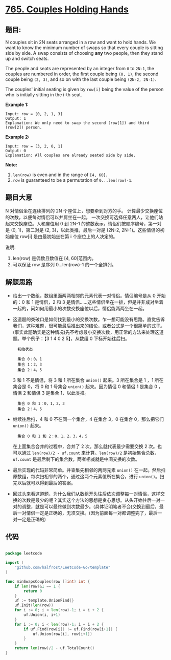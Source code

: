 # [765. Couples Holding Hands](https://leetcode.com/problems/couples-holding-hands/)


## 题目:

N couples sit in 2N seats arranged in a row and want to hold hands. We want to know the minimum number of swaps so that every couple is sitting side by side. A swap consists of choosing **any** two people, then they stand up and switch seats.

The people and seats are represented by an integer from `0` to `2N-1`, the couples are numbered in order, the first couple being `(0, 1)`, the second couple being `(2, 3)`, and so on with the last couple being `(2N-2, 2N-1)`.

The couples' initial seating is given by `row[i]` being the value of the person who is initially sitting in the i-th seat.

**Example 1:**

    Input: row = [0, 2, 1, 3]
    Output: 1
    Explanation: We only need to swap the second (row[1]) and third (row[2]) person.

**Example 2:**

    Input: row = [3, 2, 0, 1]
    Output: 0
    Explanation: All couples are already seated side by side.

**Note:**

1. `len(row)` is even and in the range of `[4, 60]`.
2. `row` is guaranteed to be a permutation of `0...len(row)-1`.


## 题目大意

N 对情侣坐在连续排列的 2N 个座位上，想要牵到对方的手。 计算最少交换座位的次数，以便每对情侣可以并肩坐在一起。 一次交换可选择任意两人，让他们站起来交换座位。人和座位用 0 到 2N-1 的整数表示，情侣们按顺序编号，第一对是 (0, 1)，第二对是 (2, 3)，以此类推，最后一对是 (2N-2, 2N-1)。这些情侣的初始座位 row[i] 是由最初始坐在第 i 个座位上的人决定的。

说明:

1. len(row) 是偶数且数值在 [4, 60]范围内。  
2. 可以保证 row 是序列 0...len(row)-1 的一个全排列。  


## 解题思路

- 给出一个数组，数组里面两两相邻的元素代表一对情侣。情侣编号是从 0 开始的：0 和 1 是情侣，2 和 3 是情侣……这些情侣坐在一排，但是并非成对坐着一起的，问如何用最小的次数交换座位以后，情侣能两两坐在一起。
- 这道题的突破口是如何找到最小的交换次数。乍一想可能没有思路。直觉告诉我们，这种难题，很可能最后推出来的结论，或者公式是一个很简单的式子。(事实此题确实是这种情况)先不考虑最小交换次数，用正常的方法来处理这道题。举个例子：【3 1 4 0 2 5】，从数组 0 下标开始往后扫。

        初始状态
        
        集合 0：0，1
        集合 1：2，3
        集合 2：4，5

    3 和 1 不是情侣，将 3 和 1 所在集合 `union()` 起来。3 所在集合是 1 ，1 所在集合是 0，将 0 和 1 号集合 `union()` 起来。因为情侣 0 和情侣 1 是集合 0 ，情侣 2 和情侣 3 是集合 1，以此类推。

        集合 0 和 1：0，1，2，3
        集合 2：4，5

- 继续往后扫，4 和 0 不在同一个集合，4 在集合 3，0 在集合 0，那么把它们 `union()` 起来。

        集合 0 和 1 和 2：0，1，2，3，4，5

    在上面集合合并的过程中，合并了 2 次。那么就代表最少需要交换 2 次。也可以通过 `len(row)/2 - uf.count` 来计算。`len(row)/2` 是初始集合总数，`uf.count` 是最后剩下的集合数，两者相减就是中间交换的次数。

- 最后实现的代码非常简单。并查集先相邻的两两元素 `union()` 在一起。然后扫原数组，每次扫相邻的两个，通过这两个元素值所在集合，进行 `union()`。扫完以后就可以得到最后的答案。
- 回过头来看这道题，为什么我们从数组开头往后依次调整每一对情侣，这样交换的次数是最少的呢？其实这个方法的思想是贪心思想。从头开始往后一对一对的调整，就是可以最终做到次数最少。(具体证明笔者不会)交换到最后，最后一对情侣一定是正确的，无须交换。(因为前面每一对都调整完了，最后一对一定是正确的)


## 代码

```go

package leetcode

import (
	"github.com/halfrost/LeetCode-Go/template"
)

func minSwapsCouples(row []int) int {
	if len(row)&1 == 1 {
		return 0
	}
	uf := template.UnionFind{}
	uf.Init(len(row))
	for i := 0; i < len(row)-1; i = i + 2 {
		uf.Union(i, i+1)
	}
	for i := 0; i < len(row)-1; i = i + 2 {
		if uf.Find(row[i]) != uf.Find(row[i+1]) {
			uf.Union(row[i], row[i+1])
		}
	}
	return len(row)/2 - uf.TotalCount()
}

```